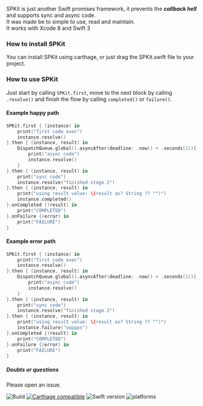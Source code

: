 
SPKit is just another Swift promises framework, it prevents the **_callback hell_** and supports sync and async code.  
It was made be to simple to use, read and maintain.  
It works with Xcode 8 and Swift 3  

### How to install SPKit  
You can install SPKit using carthage, or just drag the SPKit.swift file to your project.  

### How to use SPKit  

Just start by calling `SPKit.first`, move to the next block by calling `.resolve()` and finish the flow by calling `completed()` or `failure()`.

#### Example happy path
```swift
SPKit.first { (instance) in
	print("first code exec")
	instance.resolve()
}.then { (instance, result) in
    DispatchQueue.global().asyncAfter(deadline: .now() + .seconds(1)){
        print("async code")
        instance.resolve()
    }
}.then { (instance, result) in
    print("sync code")
    instance.resolve("finished stage 2")
}.then { (instance, result) in  
	print("using result value: \(result as? String ?? "")")
    instance.completed()
}.onCompleted {(result) in
    print("COMPLETED")
}.onFailure {(error) in
    print("FAILURE")
}
```

#### Example error path
```swift
SPKit.first { (instance) in
	print("first code exec")
	instance.resolve()
}.then { (instance, result) in
    DispatchQueue.global().asyncAfter(deadline: .now() + .seconds(1)){
        print("async code")
        instance.resolve()
    }
}.then { (instance, result) in
    print("sync code")
    instance.resolve("finished stage 2")
}.then { (instance, result) in
	print("using result value: \(result as? String ?? "")")
    instance.failure("ooppps")
}.onCompleted {(result) in
    print("COMPLETED")
}.onFailure {(error) in
    print("FAILURE")
}
```

##### Doubts or questions 
Please open an issue.
  
    
  

![Build](https://www.bitrise.io/app/93bb51c1de5dd228.svg?token=QzEV4V8xkznqBPDKyChWLA&branch=swift3)
[![Carthage compatible](https://img.shields.io/badge/Carthage-compatible-4BC51D.svg?style=flat)](https://github.com/Carthage/Carthage) 
![Swift version](https://img.shields.io/badge/Swift%20-3.x-orange.svg) 
![platforms](https://img.shields.io/badge/platforms-iOS-lightgrey.svg)  
